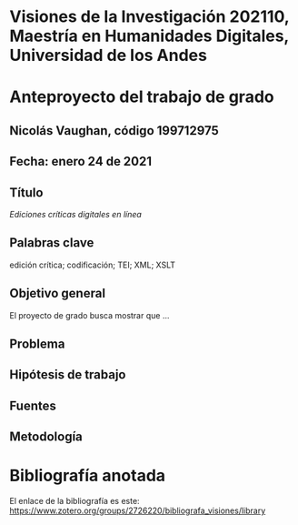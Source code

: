 # Visiones de la Investigación 202110, Maestría en Humanidades Digitales, Universidad de los Andes
# Anteproyecto del trabajo de grado

## Nicolás Vaughan, código 199712975

## Fecha: enero 24 de 2021

## Título
*Ediciones críticas digitales en línea*

## Palabras clave
edición crítica; codificación; TEI; XML; XSLT

## Objetivo general
El proyecto de grado busca mostrar que ...

## Problema

## Hipótesis de trabajo

## Fuentes

## Metodología

# Bibliografía anotada
El enlace de la bibliografía es este: https://www.zotero.org/groups/2726220/bibliografa_visiones/library

